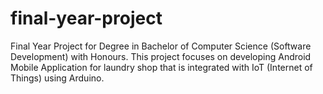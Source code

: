 # final-year-project
Final Year Project for Degree in Bachelor of Computer Science (Software Development) with Honours. This project focuses on developing Android Mobile Application for laundry shop that is integrated with IoT (Internet of Things) using Arduino.
